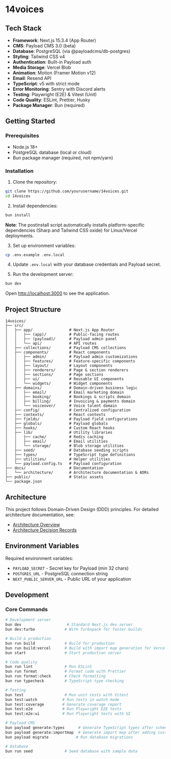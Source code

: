 # 14voices

## Tech Stack

- **Framework**: Next.js 15.3.4 (App Router)
- **CMS**: Payload CMS 3.0 (beta)
- **Database**: PostgreSQL (via @payloadcms/db-postgres)
- **Styling**: Tailwind CSS v4
- **Authentication**: Built-in Payload auth
- **Media Storage**: Vercel Blob
- **Animation**: Motion (Framer Motion v12)
- **Email**: Resend API
- **TypeScript**: v5 with strict mode
- **Error Monitoring**: Sentry with Discord alerts
- **Testing**: Playwright (E2E) & Vitest (Unit)
- **Code Quality**: ESLint, Prettier, Husky
- **Package Manager**: Bun (required)

## Getting Started

### Prerequisites

- Node.js 18+
- PostgreSQL database (local or cloud)
- Bun package manager (required, not npm/yarn)

### Installation

1. Clone the repository:

```bash
git clone https://github.com/yourusername/14voices.git
cd 14voices
```

2. Install dependencies:

```bash
bun install
```

**Note**: The postinstall script automatically installs platform-specific dependencies (Sharp and Tailwind CSS oxide) for Linux/Vercel deployments.

3. Set up environment variables:

```bash
cp .env.example .env.local
```

4. Update `.env.local` with your database credentials and Payload secret.

5. Run the development server:

```bash
bun dev
```

Open [http://localhost:3000](http://localhost:3000) to see the application.

## Project Structure

```
14voices/
├── src/
│   ├── app/                # Next.js App Router
│   │   ├── (app)/          # Public-facing routes
│   │   ├── (payload)/      # Payload admin panel
│   │   └── api/            # API routes
│   ├── collections/        # Payload CMS collections
│   ├── components/         # React components
│   │   ├── admin/          # Payload admin customizations
│   │   ├── features/       # Feature-specific components
│   │   ├── layout/         # Layout components
│   │   ├── renderers/      # Page & section renderers
│   │   ├── sections/       # Page sections
│   │   ├── ui/             # Reusable UI components
│   │   └── widgets/        # Widget components
│   ├── domains/            # Domain-driven business logic
│   │   ├── email/          # Email marketing domain
│   │   ├── booking/        # Bookings & scripts domain
│   │   ├── billing/        # Invoicing & payments domain
│   │   └── voiceover/      # Voice talent domain
│   ├── config/             # Centralized configuration
│   ├── contexts/           # React contexts
│   ├── fields/             # Payload field configurations
│   ├── globals/            # Payload globals
│   ├── hooks/              # Custom React hooks
│   ├── lib/                # Utility libraries
│   │   ├── cache/          # Redis caching
│   │   ├── email/          # Email utilities
│   │   └── storage/        # Blob storage utilities
│   ├── seed/               # Database seeding scripts
│   ├── types/              # TypeScript type definitions
│   ├── utilities/          # Helper utilities
│   └── payload.config.ts   # Payload configuration
├── docs/                   # Documentation
│   └── architecture/       # Architecture documentation & ADRs
├── public/                 # Static assets
└── package.json
```

## Architecture

This project follows Domain-Driven Design (DDD) principles. For detailed architecture documentation, see:

- [Architecture Overview](./docs/architecture/README.md)
- [Architecture Decision Records](./docs/architecture/adr/)

## Environment Variables

Required environment variables:

- `PAYLOAD_SECRET` - Secret key for Payload (min 32 chars)
- `POSTGRES_URL` - PostgreSQL connection string
- `NEXT_PUBLIC_SERVER_URL` - Public URL of your application

## Development

### Core Commands

```bash
# Development server
bun dev                    # Standard Next.js dev server
bun dev:turbo             # With Turbopack for faster builds

# Build & production
bun run build             # Build for production
bun run build:vercel      # Build with import map generation for Vercel
bun start                 # Start production server

# Code quality
bun run lint              # Run ESLint
bun run format            # Format code with Prettier
bun run format:check      # Check formatting
bun run typecheck         # TypeScript type checking

# Testing
bun test                  # Run unit tests with Vitest
bun test:watch           # Run tests in watch mode
bun test:coverage        # Generate coverage report
bun test:e2e             # Run Playwright E2E tests
bun test:e2e:ui          # Run Playwright tests with UI

# Payload CMS
bun payload generate:types      # Generate TypeScript types after schema changes
bun payload generate:importmap  # Generate import map after adding custom components
bun payload migrate            # Run database migrations

# Database
bun run seed              # Seed database with sample data
```

